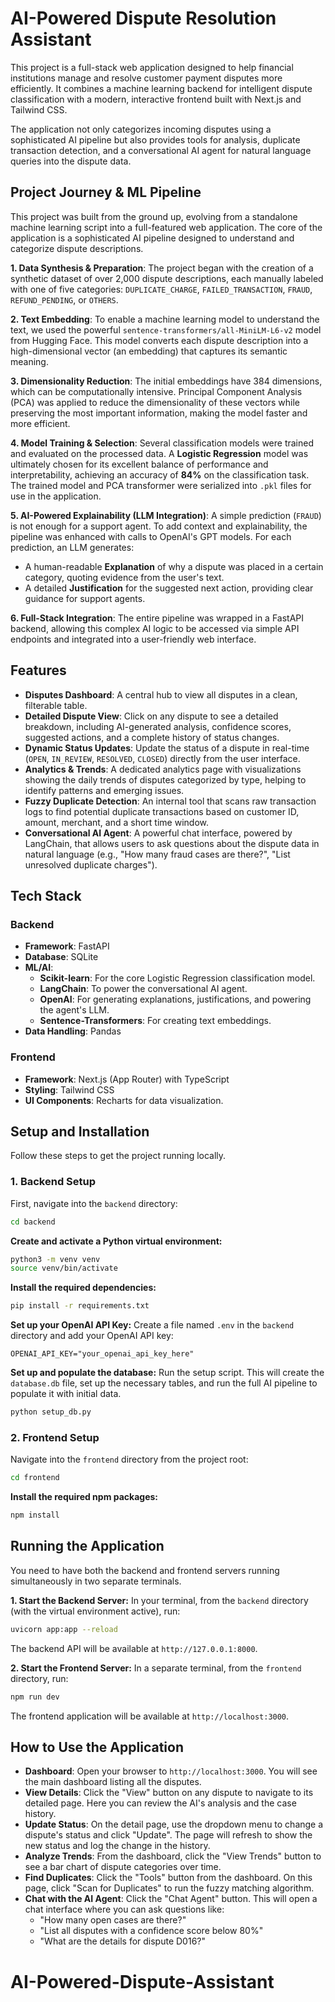 # AI-Powered Dispute Resolution Assistant

This project is a full-stack web application designed to help financial institutions manage and resolve customer payment disputes more efficiently. It combines a machine learning backend for intelligent dispute classification with a modern, interactive frontend built with Next.js and Tailwind CSS.

The application not only categorizes incoming disputes using a sophisticated AI pipeline but also provides tools for analysis, duplicate transaction detection, and a conversational AI agent for natural language queries into the dispute data.

## Project Journey & ML Pipeline

This project was built from the ground up, evolving from a standalone machine learning script into a full-featured web application. The core of the application is a sophisticated AI pipeline designed to understand and categorize dispute descriptions.

**1. Data Synthesis & Preparation**: The project began with the creation of a synthetic dataset of over 2,000 dispute descriptions, each manually labeled with one of five categories: `DUPLICATE_CHARGE`, `FAILED_TRANSACTION`, `FRAUD`, `REFUND_PENDING`, or `OTHERS`.

**2. Text Embedding**: To enable a machine learning model to understand the text, we used the powerful `sentence-transformers/all-MiniLM-L6-v2` model from Hugging Face. This model converts each dispute description into a high-dimensional vector (an embedding) that captures its semantic meaning.

**3. Dimensionality Reduction**: The initial embeddings have 384 dimensions, which can be computationally intensive. Principal Component Analysis (PCA) was applied to reduce the dimensionality of these vectors while preserving the most important information, making the model faster and more efficient.

**4. Model Training & Selection**: Several classification models were trained and evaluated on the processed data. A **Logistic Regression** model was ultimately chosen for its excellent balance of performance and interpretability, achieving an accuracy of **84%** on the classification task. The trained model and PCA transformer were serialized into `.pkl` files for use in the application.

**5. AI-Powered Explainability (LLM Integration)**: A simple prediction (`FRAUD`) is not enough for a support agent. To add context and explainability, the pipeline was enhanced with calls to OpenAI's GPT models. For each prediction, an LLM generates:
- A human-readable **Explanation** of why a dispute was placed in a certain category, quoting evidence from the user's text.
- A detailed **Justification** for the suggested next action, providing clear guidance for support agents.

**6. Full-Stack Integration**: The entire pipeline was wrapped in a FastAPI backend, allowing this complex AI logic to be accessed via simple API endpoints and integrated into a user-friendly web interface.

## Features

- **Disputes Dashboard**: A central hub to view all disputes in a clean, filterable table.
- **Detailed Dispute View**: Click on any dispute to see a detailed breakdown, including AI-generated analysis, confidence scores, suggested actions, and a complete history of status changes.
- **Dynamic Status Updates**: Update the status of a dispute in real-time (`OPEN`, `IN_REVIEW`, `RESOLVED`, `CLOSED`) directly from the user interface.
- **Analytics & Trends**: A dedicated analytics page with visualizations showing the daily trends of disputes categorized by type, helping to identify patterns and emerging issues.
- **Fuzzy Duplicate Detection**: An internal tool that scans raw transaction logs to find potential duplicate transactions based on customer ID, amount, merchant, and a short time window.
- **Conversational AI Agent**: A powerful chat interface, powered by LangChain, that allows users to ask questions about the dispute data in natural language (e.g., "How many fraud cases are there?", "List unresolved duplicate charges").

## Tech Stack

### Backend
- **Framework**: FastAPI
- **Database**: SQLite
- **ML/AI**:
    - **Scikit-learn**: For the core Logistic Regression classification model.
    - **LangChain**: To power the conversational AI agent.
    - **OpenAI**: For generating explanations, justifications, and powering the agent's LLM.
    - **Sentence-Transformers**: For creating text embeddings.
- **Data Handling**: Pandas

### Frontend
- **Framework**: Next.js (App Router) with TypeScript
- **Styling**: Tailwind CSS
- **UI Components**: Recharts for data visualization.

## Setup and Installation

Follow these steps to get the project running locally.

### 1. Backend Setup

First, navigate into the `backend` directory:
```bash
cd backend
```

**Create and activate a Python virtual environment:**
```bash
python3 -m venv venv
source venv/bin/activate
```

**Install the required dependencies:**
```bash
pip install -r requirements.txt
```

**Set up your OpenAI API Key:**
Create a file named `.env` in the `backend` directory and add your OpenAI API key:
```
OPENAI_API_KEY="your_openai_api_key_here"
```

**Set up and populate the database:**
Run the setup script. This will create the `database.db` file, set up the necessary tables, and run the full AI pipeline to populate it with initial data.
```bash
python setup_db.py
```

### 2. Frontend Setup

Navigate into the `frontend` directory from the project root:
```bash
cd frontend
```

**Install the required npm packages:**
```bash
npm install
```

## Running the Application

You need to have both the backend and frontend servers running simultaneously in two separate terminals.

**1. Start the Backend Server:**
In your terminal, from the `backend` directory (with the virtual environment active), run:
```bash
uvicorn app:app --reload
```
The backend API will be available at `http://127.0.0.1:8000`.

**2. Start the Frontend Server:**
In a separate terminal, from the `frontend` directory, run:
```bash
npm run dev
```
The frontend application will be available at `http://localhost:3000`.

## How to Use the Application

- **Dashboard**: Open your browser to `http://localhost:3000`. You will see the main dashboard listing all the disputes.
- **View Details**: Click the "View" button on any dispute to navigate to its detailed page. Here you can review the AI's analysis and the case history.
- **Update Status**: On the detail page, use the dropdown menu to change a dispute's status and click "Update". The page will refresh to show the new status and log the change in the history.
- **Analyze Trends**: From the dashboard, click the "View Trends" button to see a bar chart of dispute categories over time.
- **Find Duplicates**: Click the "Tools" button from the dashboard. On this page, click "Scan for Duplicates" to run the fuzzy matching algorithm.
- **Chat with the AI Agent**: Click the "Chat Agent" button. This will open a chat interface where you can ask questions like:
  - "How many open cases are there?"
  - "List all disputes with a confidence score below 80%"
  - "What are the details for dispute D016?"
# AI-Powered-Dispute-Assistant
